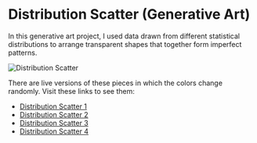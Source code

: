 # Distribution Scatter (Generative Art)

In this generative art project, I used data drawn from different statistical
distributions to arrange transparent shapes that together form imperfect
patterns.

![Distribution Scatter](https://i.imgur.com/Gb6gJzz.png)

There are live versions of these pieces in which the colors change randomly.
Visit these links to see them:

- [Distribution Scatter 1](https://vizhub.com/waseem-medhat/2a168face274411eaedf4c9f416b7262)
- [Distribution Scatter 2](https://vizhub.com/waseem-medhat/7a375134ced34fb687e6da979f7cc0f3)
- [Distribution Scatter 3](https://vizhub.com/waseem-medhat/b0a8eda4e649497f9e1ad4eb5152edd3)
- [Distribution Scatter 4](https://vizhub.com/waseem-medhat/318d6cc5a4bb47e78b29e2107340d19b)
